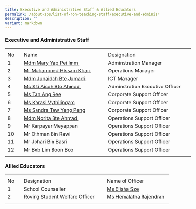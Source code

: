 ```yaml
---
title: Executive and Administrative Staff & Allied Educators
permalink: /about-zps/list-of-non-teaching-staff/executive-and-administrative-staff/
description: ""
variant: markdown
---
```

### **Executive and Administrative Staff**
<table style="border-collapse:
 collapse;width:458pt" width="610" cellspacing="0" cellpadding="0" border="0"><colgroup><col style="mso-width-source:userset;mso-width-alt:1462;width:30pt" width="40"> <col style="mso-width-source:userset;mso-width-alt:10422;
 width:214pt" span="2" width="285"></colgroup><tbody><tr style="mso-height-source:userset;height:7.5pt" height="10"><td style="height:7.5pt;width:30pt" width="40" class="xl66" height="10"></td><td style="width:214pt" width="285" class="xl67"></td><td style="width:214pt" width="285" class="xl67"></td></tr><tr style="height:15.0pt" height="20"><td style="height:15.0pt" class="xl68" height="20">No</td><td style="border-left:none" class="xl69">Name</td><td style="border-left:none" class="xl69">Designation
</td></tr><tr style="height:15.0pt" height="20"><td style="height:15.0pt;border-top:none" class="xl68" height="20">
1</td><td style="border-top:none;border-left:none" class="xl70"><a href="mailto:mary_yap@schools.gov.sg">Mdm Mary Yap Pei Imm<span style="mso-spacerun:yes">&nbsp;</span></a></td><td style="border-top:none;border-left:none" class="xl69">Adminstration Manager</td></tr><tr style="height:15.0pt" height="20"><td style="height:15.0pt;border-top:none" class="xl68" height="20">
2</td><td style="border-top:none;border-left:none" class="xl70"><a href="mailto:mohammed_hissam_khan@schools.gov.sg">Mr Mohammed Hissam Khan<span style="mso-spacerun:yes">&nbsp;</span></a></td><td style="border-top:none;border-left:none" class="xl69">Operations Manager</td></tr><tr style="height:15.0pt" height="20"><td style="height:15.0pt;border-top:none" class="xl68" height="20">
3</td><td style="border-top:none;border-left:none" class="xl70"><a href="mailto:junaidah_jumadi@schools.gov.sg">Mdm Junaidah Bte Jumadi<span style="mso-spacerun:yes">&nbsp;</span></a></td><td style="border-top:none;border-left:none" class="xl69">ICT Manager</td></tr><tr style="height:15.0pt" height="20"><td style="height:15.0pt;border-top:none" class="xl68" height="20">
4</td><td style="border-top:none;border-left:none" class="xl70"><a href="mailto:siti_aisah_ahmad@schools.gov.sg">Ms Siti Aisah Bte Ahmad<span style="mso-spacerun:yes">&nbsp;</span></a></td><td style="border-top:none;border-left:none" class="xl69">Adminstration Executive Officer</td></tr><tr style="height:15.0pt" height="20"><td style="height:15.0pt;border-top:none" class="xl68" height="20">
5</td><td style="border-top:none;border-left:none" class="xl70"><a href="mailto:tan_ang_see@schools.gov.sg">Ms Tan Ang See</a></td><td style="border-top:none;border-left:none" class="xl69">Corporate Support Officer</td></tr><tr style="height:15.0pt" height="20"><td style="height:15.0pt;border-top:none" class="xl68" height="20">
6</td><td style="border-top:none;border-left:none" class="xl70"><a href="mailto:karasi_vythilingam@schools.gov.sg">Ms Karasi Vythilingam</a></td><td style="border-top:none;border-left:none" class="xl69">Corporate Support Officer</td></tr><tr style="height:15.0pt" height="20"><td style="height:15.0pt;border-top:none" class="xl68" height="20">
7</td><td style="border-top:none;border-left:none" class="xl70"><a href="mailto:tew_yeng_peng@schools.gov.sg">Ms Sandra Tew Yeng Peng</a></td><td style="border-top:none;border-left:none" class="xl69">Corporate Support Officer</td></tr><tr style="height:15.0pt" height="20"><td style="height:15.0pt;border-top:none" class="xl68" height="20">
8</td><td style="border-top:none;border-left:none" class="xl70"><a href="mailto:norita_ahmad@schools.gov.sg">Mdm Norita Bte Ahmad<span style="mso-spacerun:yes">&nbsp;</span></a></td><td style="border-top:none;border-left:none" class="xl69">Operations Support Officer</td></tr><tr style="height:15.0pt" height="20"><td style="height:15.0pt;border-top:none" class="xl68" height="20">
9</td><td style="border-top:none;border-left:none" class="xl69">Mr Karpayar Meyappan</td><td style="border-top:none;border-left:none" class="xl69">Operations Support Officer</td></tr><tr style="height:15.0pt" height="20"><td style="height:15.0pt;border-top:none" class="xl68" height="20">
10</td><td style="border-top:none;border-left:none" class="xl69">Mr Othman Bin Rawi<span style="mso-spacerun:yes">&nbsp;</span></td><td style="border-top:none;border-left:none" class="xl69">Operations Support Officer</td></tr><tr style="height:15.0pt" height="20"><td style="height:15.0pt;border-top:none" class="xl68" height="20">
11</td><td style="border-top:none;border-left:none" class="xl69">Mr Johari Bin Basri<span style="mso-spacerun:yes">&nbsp;</span></td><td style="border-top:none;border-left:none" class="xl69">Operations Support Officer</td></tr><tr style="height:15.0pt" height="20"><td style="height:15.0pt;border-top:none" class="xl68" height="20">
12</td><td style="border-top:none;border-left:none" class="xl69">Mr Bob Lim Boon Boo<span style="mso-spacerun:yes">&nbsp;</span></td><td style="border-top:none;border-left:none" class="xl69">Operations Support Officer</td></tr><tr style="mso-height-source:userset;height:5.25pt" height="7"><td style="height:5.25pt" class="xl66" height="7"></td><td class="xl67"></td><td class="xl67"></td></tr></tbody></table>


### **Allied Educators**
<table style="border-collapse:
 collapse;width:405pt" width="540" cellspacing="0" cellpadding="0" border="0"><colgroup><col style="mso-width-source:userset;mso-width-alt:1462;width:30pt" width="40"> <col style="mso-width-source:userset;mso-width-alt:10422;width:214pt" width="285"> <col style="mso-width-source:userset;mso-width-alt:7862;width:161pt" width="215"></colgroup><tbody><tr style="mso-height-source:userset;height:7.5pt" height="10"><td style="height:7.5pt;width:30pt" width="40" class="xl67" height="10"></td><td style="width:214pt" width="285" class="xl66"></td><td style="width:161pt" width="215" class="xl66"></td></tr><tr style="height:15.75pt" height="21"><td style="height:15.75pt" class="xl68" height="21">No</td><td style="border-left:none" class="xl69">Designation</td><td style="border-left:none" class="xl70">Name of Officer</td></tr><tr style="height:15.75pt" height="21"><td style="height:15.75pt" class="xl67" height="21">
1</td><td style="width:214pt" width="285" class="xl71">School Counseller</td><td style="border-top:none;width:161pt" width="215" class="xl72">
<a href="mailto:sze_kiat_geok_elisha@moe.edu.sg">Ms Elisha Sze</a></td></tr><tr style="height:15.75pt" height="21"><td style="height:15.75pt" class="xl67" height="21">
2</td><td style="border-top:none" class="xl69">Roving Student Welfare Officer</td><td style="border-top:none;border-left:none" class="xl73">
<a href="mailto:hemalatha_rrajendran@schools.gov.sg">Ms Hemalatha Rajendran</a></td></tr><tr style="mso-height-source:userset;height:6.75pt" height="9"><td style="height:6.75pt" class="xl67" height="9"></td><td class="xl66"></td><td class="xl66"></td></tr></tbody></table>